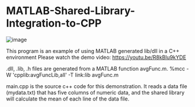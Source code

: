 # MATLAB-Shared-Library-Integration-to-CPP
![image](https://user-images.githubusercontent.com/50966363/171179730-852b5613-c327-4689-b6f1-a1974054b334.png)

This program is an example of using MATLAB generated lib/dll in a C++ environment 
Please watch the demo video: https://youtu.be/R8kBlu9kYDE

.dll, .lib, .h files are generated from a MATLAB function avgFunc.m.
%mcc -W 'cpplib:avgFuncLib,all' -T link:lib avgFunc.m


main.cpp is the source c++ code for this demonstration.
It reads a data file (mydata.txt) that has five columns of numeric data, and the shared library will calculate the mean of each line of the data file.

